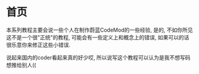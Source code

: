 # 首页

本系列教程主要会说一些个人在制作蔚蓝CodeMod的一些经验, 是的, 不如你所见这不是一个很"正统"的教程, 可能会有一些定义上和概念上的错误, 如果可以的话很乐意你来修正这些小错误.

说起来国内的coder看起来真的好少哎, 所以说写这个教程可以认为是我不想写码想推给别人((